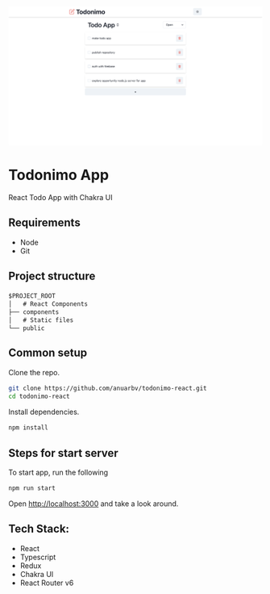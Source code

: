 ![Alt text](/doc/thumb.png?raw=true 'Todo App Preview')

# Todonimo App

React Todo App with Chakra UI

## Requirements

- Node
- Git

## Project structure

```
$PROJECT_ROOT
│   # React Components
├── components
│   # Static files
└── public

```

## Common setup

Clone the repo.

```bash
git clone https://github.com/anuarbv/todonimo-react.git
cd todonimo-react
```

Install dependencies.

```bash
npm install
```

## Steps for start server

To start app, run the following

```bash
npm run start
```

Open [http://localhost:3000](http://localhost:3000) and take a look around.

## Tech Stack:

- React
- Typescript
- Redux
- Chakra UI
- React Router v6
